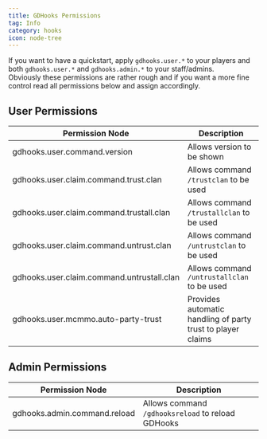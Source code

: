 ```yaml
---
title: GDHooks Permissions
tag: Info
category: hooks
icon: node-tree
---
```


If you want to have a quickstart, apply `gdhooks.user.*` to your players and both `gdhooks.user.*` and `gdhooks.admin.*` to your staff/admins.  
Obviously these permissions are rather rough and if you want a more fine control read all permissions below and assign accordingly.

## User Permissions

Permission Node                                    | Description | 
-------------------------------------------------| --------------|
gdhooks.user.command.version    |	Allows version to be shown
gdhooks.user.claim.command.trust.clan   |	Allows command `/trustclan` to be used
gdhooks.user.claim.command.trustall.clan    |	Allows command `/trustallclan` to be used
gdhooks.user.claim.command.untrust.clan |   Allows command `/untrustclan` to be used
gdhooks.user.claim.command.untrustall.clan  |	Allows command `/untrustallclan` to be used
gdhooks.user.mcmmo.auto-party-trust |   Provides automatic handling of party trust to player claims

## Admin Permissions

Permission Node                                    | Description | 
-------------------------------------------------| --------------|
gdhooks.admin.command.reload    |   Allows command `/gdhooksreload` to reload GDHooks